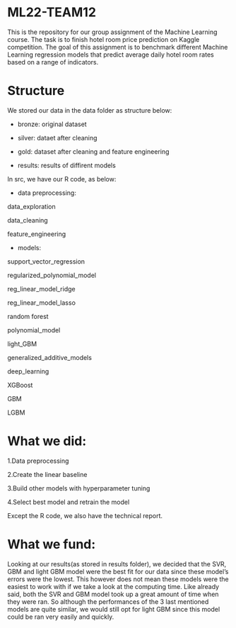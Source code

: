# ML22-TEAM12

This is the repository for our group assignment of the Machine Learning course. The task is to finish hotel room price prediction on Kaggle competition. The goal of this assignment is to benchmark different Machine Learning regression models that predict average daily hotel room rates based on a range of indicators. 

# Structure 

We stored our data in the data folder as structure below: 
- bronze:
original dataset 

- silver:
dataet after cleaning 

- gold:
dataset after cleaning and feature engineering 

- results:
results of diffirent models 

In src, we have our R code, as below:

- data preprocessing:

data_exploration

data_cleaning

feature_engineering

- models:

support_vector_regression

regularized_polynomial_model

reg_linear_model_ridge

reg_linear_model_lasso

random forest

polynomial_model

light_GBM

generalized_additive_models

deep_learning

XGBoost

GBM

LGBM

# What we did:

1.Data preprocessing

2.Create the linear baseline 

3.Build other models with hyperparameter tuning 

4.Select best model and retrain the model 

Except the R code, we also have the technical report. 


# What we fund:
Looking at our results(as stored in results folder), we decided that the SVR, GBM and light GBM model were the best fit for our data since these model’s errors were the lowest.  This however does not mean these models were the easiest to work with if we take a look at the computing time. Like already said, both the SVR and GBM model took up a great amount of time when they were ran. So although the performances of the 3 last mentioned models are quite similar, we would still opt for light GBM since this model could be ran very easily and quickly.  
